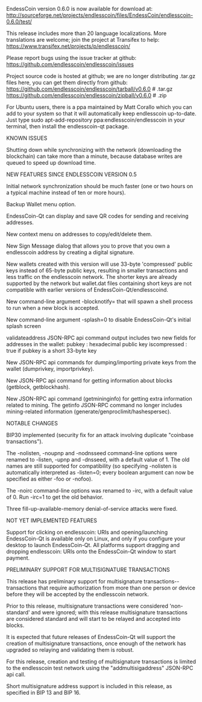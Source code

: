 EndessCoin version 0.6.0 is now available for download at:
http://sourceforge.net/projects/endlesscoin/files/EndessCoin/endlesscoin-0.6.0/test/

This release includes more than 20 language localizations.
More translations are welcome; join the
project at Transifex to help:
https://www.transifex.net/projects/p/endlesscoin/

Please report bugs using the issue tracker at github:
https://github.com/endlesscoin/endlesscoin/issues

Project source code is hosted at github; we are no longer
distributing .tar.gz files here, you can get them
directly from github:
https://github.com/endlesscoin/endlesscoin/tarball/v0.6.0  # .tar.gz
https://github.com/endlesscoin/endlesscoin/zipball/v0.6.0  # .zip

For Ubuntu users, there is a ppa maintained by Matt Corallo which
you can add to your system so that it will automatically keep
endlesscoin up-to-date.  Just type
sudo apt-add-repository ppa:endlesscoin/endlesscoin
in your terminal, then install the endlesscoin-qt package.


KNOWN ISSUES

Shutting down while synchronizing with the network
(downloading the blockchain) can take more than a minute,
because database writes are queued to speed up download
time.


NEW FEATURES SINCE ENDLESSCOIN VERSION 0.5

Initial network synchronization should be much faster
(one or two hours on a typical machine instead of ten or more
hours).

Backup Wallet menu option.

EndessCoin-Qt can display and save QR codes for sending
and receiving addresses.

New context menu on addresses to copy/edit/delete them.

New Sign Message dialog that allows you to prove that you
own a endlesscoin address by creating a digital
signature.

New wallets created with this version will
use 33-byte 'compressed' public keys instead of
65-byte public keys, resulting in smaller
transactions and less traffic on the endlesscoin
network. The shorter keys are already supported
by the network but wallet.dat files containing
short keys are not compatible with earlier
versions of EndessCoin-Qt/endlesscoind.

New command-line argument -blocknotify=<command>
that will spawn a shell process to run <command> 
when a new block is accepted.

New command-line argument -splash=0 to disable
EndessCoin-Qt's initial splash screen

validateaddress JSON-RPC api command output includes
two new fields for addresses in the wallet:
pubkey : hexadecimal public key
iscompressed : true if pubkey is a short 33-byte key

New JSON-RPC api commands for dumping/importing
private keys from the wallet (dumprivkey, importprivkey).

New JSON-RPC api command for getting information about
blocks (getblock, getblockhash).

New JSON-RPC api command (getmininginfo) for getting
extra information related to mining. The getinfo
JSON-RPC command no longer includes mining-related
information (generate/genproclimit/hashespersec).



NOTABLE CHANGES

BIP30 implemented (security fix for an attack involving
duplicate "coinbase transactions").

The -nolisten, -noupnp and -nodnsseed command-line
options were renamed to -listen, -upnp and -dnsseed,
with a default value of 1. The old names are still
supported for compatibility (so specifying -nolisten
is automatically interpreted as -listen=0; every
boolean argument can now be specified as either
-foo or -nofoo).

The -noirc command-line options was renamed to
-irc, with a default value of 0. Run -irc=1 to
get the old behavior.

Three fill-up-available-memory denial-of-service
attacks were fixed.


NOT YET IMPLEMENTED FEATURES

Support for clicking on endlesscoin: URIs and
opening/launching EndessCoin-Qt is available only on Linux,
and only if you configure your desktop to launch
EndessCoin-Qt. All platforms support dragging and dropping
endlesscoin: URIs onto the EndessCoin-Qt window to start
payment.


PRELIMINARY SUPPORT FOR MULTISIGNATURE TRANSACTIONS

This release has preliminary support for multisignature
transactions-- transactions that require authorization
from more than one person or device before they
will be accepted by the endlesscoin network.

Prior to this release, multisignature transactions
were considered 'non-standard' and were ignored;
with this release multisignature transactions are
considered standard and will start to be relayed
and accepted into blocks.

It is expected that future releases of EndessCoin-Qt
will support the creation of multisignature transactions,
once enough of the network has upgraded so relaying
and validating them is robust.

For this release, creation and testing of multisignature
transactions is limited to the endlesscoin test network using
the "addmultisigaddress" JSON-RPC api call.

Short multisignature address support is included in this
release, as specified in BIP 13 and BIP 16.
